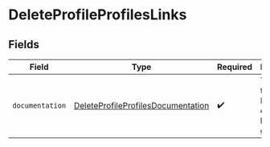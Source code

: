 # DeleteProfileProfilesLinks


## Fields

| Field                                                                                           | Type                                                                                            | Required                                                                                        | Description                                                                                     |
| ----------------------------------------------------------------------------------------------- | ----------------------------------------------------------------------------------------------- | ----------------------------------------------------------------------------------------------- | ----------------------------------------------------------------------------------------------- |
| `documentation`                                                                                 | [DeleteProfileProfilesDocumentation](../../models/errors/DeleteProfileProfilesDocumentation.md) | :heavy_check_mark:                                                                              | The URL to the generic Mollie API error handling guide.                                         |